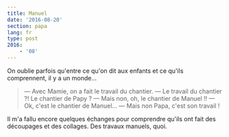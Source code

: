 ```yaml
---
title: Manuel
date: '2016-08-20'
section: papa
lang: fr
type: post
2016:
    - '08'
---
```


On oublie parfois qu'entre ce qu'on dit aux enfants et ce qu'ils comprennent, il y a un monde…

<!-- more -->

> — Avec Mamie, on a fait le travail du chantier.
> — Le travail du chantier ?! Le chantier de Papy ?
> — Mais non, oh, le chantier de Manuel !! 
> — Ok, c'est le chantier de Manuel…
> — Mais non Papa, c'est son travail !

Il m'a fallu encore quelques échanges pour comprendre qu'ils ont fait des découpages et des collages. Des travaux manuels, quoi.
